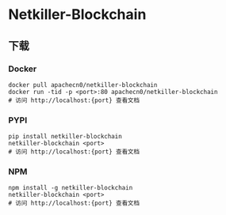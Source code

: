 # Netkiller-Blockchain

## 下载

### Docker

```
docker pull apachecn0/netkiller-blockchain
docker run -tid -p <port>:80 apachecn0/netkiller-blockchain
# 访问 http://localhost:{port} 查看文档
```

### PYPI

```
pip install netkiller-blockchain
netkiller-blockchain <port>
# 访问 http://localhost:{port} 查看文档
```

### NPM

```
npm install -g netkiller-blockchain
netkiller-blockchain <port>
# 访问 http://localhost:{port} 查看文档
```